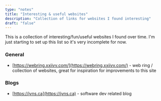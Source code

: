 ```yaml
---
type: "notes"
title: "Interesting & useful websites"
description: "Collection of links for websites I found interesting"
draft: "false"
---
```


This is a collection of interesting/fun/useful websites I found over time. I'm just starting to set up this list so it's very incomplete for now.

### General

- [https://webring.xxiivv.com/](https://webring.xxiivv.com/) - web ring / collection of websites, great for inspiration for improvements to this site

### Blogs

- [https://jvns.ca](https://jvns.ca) - software dev related blog
